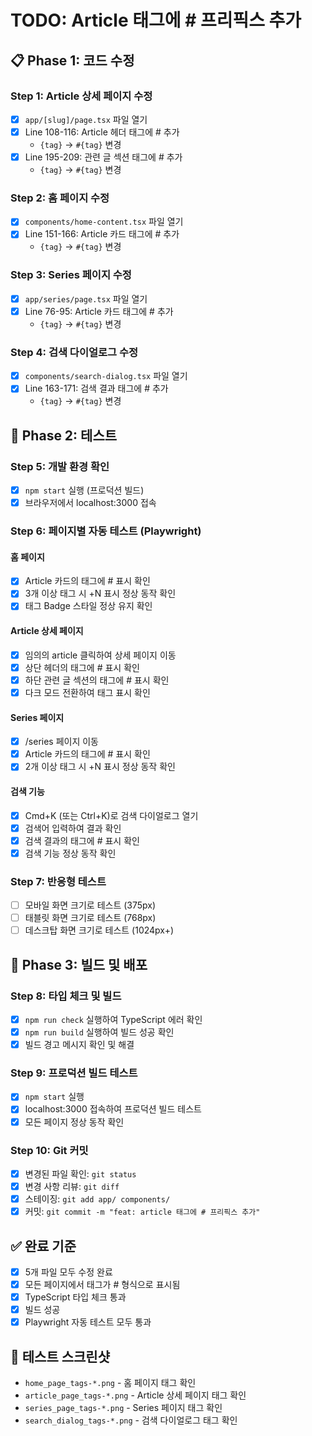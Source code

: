 # TODO: Article 태그에 # 프리픽스 추가

## 📋 Phase 1: 코드 수정

### Step 1: Article 상세 페이지 수정
- [x] `app/[slug]/page.tsx` 파일 열기
- [x] Line 108-116: Article 헤더 태그에 # 추가
  - `{tag}` → `#{tag}` 변경
- [x] Line 195-209: 관련 글 섹션 태그에 # 추가
  - `{tag}` → `#{tag}` 변경

### Step 2: 홈 페이지 수정
- [x] `components/home-content.tsx` 파일 열기
- [x] Line 151-166: Article 카드 태그에 # 추가
  - `{tag}` → `#{tag}` 변경

### Step 3: Series 페이지 수정
- [x] `app/series/page.tsx` 파일 열기
- [x] Line 76-95: Article 카드 태그에 # 추가
  - `{tag}` → `#{tag}` 변경

### Step 4: 검색 다이얼로그 수정
- [x] `components/search-dialog.tsx` 파일 열기
- [x] Line 163-171: 검색 결과 태그에 # 추가
  - `{tag}` → `#{tag}` 변경

## 🧪 Phase 2: 테스트

### Step 5: 개발 환경 확인
- [x] `npm start` 실행 (프로덕션 빌드)
- [x] 브라우저에서 localhost:3000 접속

### Step 6: 페이지별 자동 테스트 (Playwright)

#### 홈 페이지
- [x] Article 카드의 태그에 # 표시 확인
- [x] 3개 이상 태그 시 +N 표시 정상 동작 확인
- [x] 태그 Badge 스타일 정상 유지 확인

#### Article 상세 페이지
- [x] 임의의 article 클릭하여 상세 페이지 이동
- [x] 상단 헤더의 태그에 # 표시 확인
- [x] 하단 관련 글 섹션의 태그에 # 표시 확인
- [x] 다크 모드 전환하여 태그 표시 확인

#### Series 페이지
- [x] /series 페이지 이동
- [x] Article 카드의 태그에 # 표시 확인
- [x] 2개 이상 태그 시 +N 표시 정상 동작 확인

#### 검색 기능
- [x] Cmd+K (또는 Ctrl+K)로 검색 다이얼로그 열기
- [x] 검색어 입력하여 결과 확인
- [x] 검색 결과의 태그에 # 표시 확인
- [x] 검색 기능 정상 동작 확인

### Step 7: 반응형 테스트
- [ ] 모바일 화면 크기로 테스트 (375px)
- [ ] 태블릿 화면 크기로 테스트 (768px)
- [ ] 데스크탑 화면 크기로 테스트 (1024px+)

## 🔨 Phase 3: 빌드 및 배포

### Step 8: 타입 체크 및 빌드
- [x] `npm run check` 실행하여 TypeScript 에러 확인
- [x] `npm run build` 실행하여 빌드 성공 확인
- [x] 빌드 경고 메시지 확인 및 해결

### Step 9: 프로덕션 빌드 테스트
- [x] `npm start` 실행
- [x] localhost:3000 접속하여 프로덕션 빌드 테스트
- [x] 모든 페이지 정상 동작 확인

### Step 10: Git 커밋
- [x] 변경된 파일 확인: `git status`
- [x] 변경 사항 리뷰: `git diff`
- [x] 스테이징: `git add app/ components/`
- [x] 커밋: `git commit -m "feat: article 태그에 # 프리픽스 추가"`

## ✅ 완료 기준

- [x] 5개 파일 모두 수정 완료
- [x] 모든 페이지에서 태그가 # 형식으로 표시됨
- [x] TypeScript 타입 체크 통과
- [x] 빌드 성공
- [x] Playwright 자동 테스트 모두 통과

## 📸 테스트 스크린샷

- `home_page_tags-*.png` - 홈 페이지 태그 확인
- `article_page_tags-*.png` - Article 상세 페이지 태그 확인
- `series_page_tags-*.png` - Series 페이지 태그 확인
- `search_dialog_tags-*.png` - 검색 다이얼로그 태그 확인
